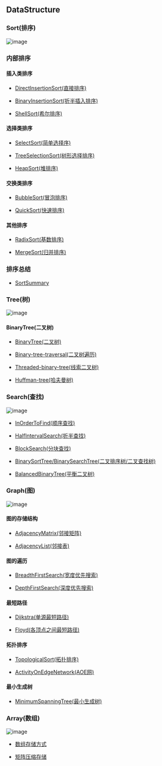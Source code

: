 ## DataStructure### Sort(排序)![image](https://github.com/YC-L/Postgraduate-examination/blob/DataStructure/imgs/Sort.png)### 内部排序#### 插入类排序- [DirectInsertionSort(直接排序)](https://github.com/YC-L/Postgraduate-examination/blob/DataStructure/Sort(%E6%8E%92%E5%BA%8F)/Direct-insertion-sort.md)- [BinaryInsertionSort(折半插入排序)](https://github.com/YC-L/Postgraduate-examination/blob/DataStructure/Sort(%E6%8E%92%E5%BA%8F)/Binary-insertion-sort.md)- [ShellSort(希尔排序)](https://github.com/YC-L/Postgraduate-examination/blob/DataStructure/Sort(%E6%8E%92%E5%BA%8F)/Shell-sort.md)#### 选择类排序- [SelectSort(简单选择序)](https://github.com/YC-L/Postgraduate-examination/blob/DataStructure/Sort(%E6%8E%92%E5%BA%8F)/Select-sort.md)- [TreeSelectionSort(树形选择排序)](https://github.com/YC-L/Postgraduate-examination/blob/DataStructure/Sort(%E6%8E%92%E5%BA%8F)/Tree-selection-sort.md)- [HeapSort(堆排序)](https://github.com/YC-L/Postgraduate-examination/blob/DataStructure/Sort(%E6%8E%92%E5%BA%8F)/Heap-sort.md)#### 交换类排序- [BubbleSort(冒泡排序)](https://github.com/YC-L/Postgraduate-examination/blob/DataStructure/Sort(%E6%8E%92%E5%BA%8F)/Bubble-sort.md)- [QuickSort(快速排序)](https://github.com/YC-L/Postgraduate-examination/blob/DataStructure/Sort(%E6%8E%92%E5%BA%8F)/Quick-sort.md)#### 其他排序- [RadixSort(基数排序)](https://github.com/YC-L/Postgraduate-examination/blob/DataStructure/Sort(%E6%8E%92%E5%BA%8F)/Radix-sort.md)- [MergeSort(归并排序)](https://github.com/YC-L/Postgraduate-examination/blob/DataStructure/Sort(%E6%8E%92%E5%BA%8F)/Merge-sort.md)### 排序总结- [SortSummary](https://github.com/YC-L/Postgraduate-examination/blob/DataStructure/Sort(%E6%8E%92%E5%BA%8F)/Summary.md)### Tree(树)![image](https://github.com/YC-L/Postgraduate-examination/blob/DataStructure/imgs/Tree.png)#### BinaryTree(二叉树)- [BinaryTree(二叉树)](https://github.com/YC-L/Postgraduate-examination/blob/DataStructure/Tree%26Binary-Tree(%E6%A0%91%E4%B8%8E%E4%BA%8C%E5%8F%89%E6%A0%91)/Binary-tree.md)- [Binary-tree-traversal(二叉树遍历)](https://github.com/YC-L/Postgraduate-examination/blob/DataStructure/Tree%26Binary-Tree(%E6%A0%91%E4%B8%8E%E4%BA%8C%E5%8F%89%E6%A0%91)/Binary-tree-traversal.md)- [Threaded-binary-tree(线索二叉树)](https://github.com/YC-L/Postgraduate-examination/blob/DataStructure/Tree%26Binary-Tree(%E6%A0%91%E4%B8%8E%E4%BA%8C%E5%8F%89%E6%A0%91)/Threaded-binary-tree.md)- [Huffman-tree(哈夫曼树)](https://github.com/YC-L/Postgraduate-examination/blob/DataStructure/Tree%26Binary-Tree(%E6%A0%91%E4%B8%8E%E4%BA%8C%E5%8F%89%E6%A0%91)/Huffman-tree.md)### Search(查找)![image](https://github.com/YC-L/Postgraduate-examination/blob/DataStructure/imgs/Search.png)- [InOrderToFind(顺序查找)](https://github.com/YC-L/Postgraduate-examination/blob/DataStructure/Search(%E6%9F%A5%E6%89%BE)/In-order-to-find.md)- [HalfIntervalSearch(折半查找)](https://github.com/YC-L/Postgraduate-examination/blob/DataStructure/Search(%E6%9F%A5%E6%89%BE)/Half-interval-search.md)- [BlockSearch(分块查找)](https://github.com/YC-L/Postgraduate-examination/blob/DataStructure/Search(%E6%9F%A5%E6%89%BE)/Block-search.md)- [BinarySortTree/BinarySearchTree(二叉排序树/二叉查找树)](https://github.com/YC-L/Postgraduate-examination/blob/DataStructure/Search(%E6%9F%A5%E6%89%BE)/Binary-sort-tree.md)- [BalancedBinaryTree(平衡二叉树)](https://github.com/YC-L/Postgraduate-examination/blob/DataStructure/Search(%E6%9F%A5%E6%89%BE)/Balanced-binary-tree.md)### Graph(图)![image](https://github.com/YC-L/Postgraduate-examination/blob/DataStructure/imgs/Graph.png)#### 图的存储结构- [AdjacencyMatrix(邻接矩阵)](https://github.com/YC-L/Postgraduate-examination/blob/DataStructure/Graph(%E5%9B%BE)/Adjacency-matrix.md)- [AdjacencyList(邻接表)](https://github.com/YC-L/Postgraduate-examination/blob/DataStructure/Graph(%E5%9B%BE)/Adjacency-list.md)#### 图的遍历- [BreadthFirstSearch(宽度优先搜索)](https://github.com/YC-L/Postgraduate-examination/blob/DataStructure/Graph(%E5%9B%BE)/Breadth-first-search.md)- [DepthFirstSearch(深度优先搜索)](https://github.com/YC-L/Postgraduate-examination/blob/DataStructure/Graph(%E5%9B%BE)/Depth-first-search.md)#### 最短路径- [Dijkstra(单源最短路径)](https://github.com/YC-L/Postgraduate-examination/blob/DataStructure/Graph(%E5%9B%BE)/Dijkstra.md)- [Floyd(各顶点之间最短路径)](https://github.com/YC-L/Postgraduate-examination/blob/DataStructure/Graph(%E5%9B%BE)/Floyd.md)#### 拓扑排序- [TopologicalSort(拓扑排序)](https://github.com/YC-L/Postgraduate-examination/blob/DataStructure/Graph(%E5%9B%BE)/Topological-sort.md)- [ActivityOnEdgeNetwork(AOE网)](https://github.com/YC-L/Postgraduate-examination/blob/DataStructure/Graph(%E5%9B%BE)/Activity-on-edge-network.md)#### 最小生成树- [MinimumSpanningTree(最小生成树)](https://github.com/YC-L/Postgraduate-examination/blob/DataStructure/Graph(%E5%9B%BE)/Minimum-spanning-tree.md)### Array(数组)![image](https://github.com/YC-L/Postgraduate-examination/blob/DataStructure/imgs/Array.png)- [数组存储方式](https://github.com/YC-L/Postgraduate-examination/blob/DataStructure/Array(%E6%95%B0%E7%BB%84)/Array.md)- [矩阵压缩存储](https://github.com/YC-L/Postgraduate-examination/blob/DataStructure/Array(%E6%95%B0%E7%BB%84)/Matrix-compressed-storage.md)